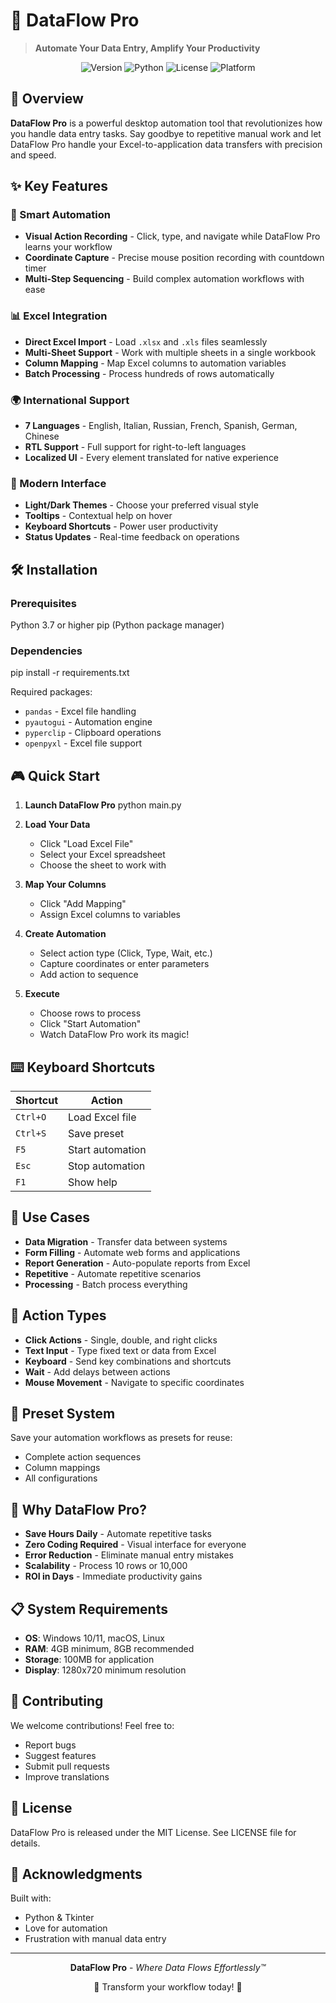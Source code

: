 # 🌊 DataFlow Pro

> **Automate Your Data Entry, Amplify Your Productivity**

<div align="center">

![Version](https://img.shields.io/badge/version-2.0-blue.svg)
![Python](https://img.shields.io/badge/python-3.7%2B-green.svg)
![License](https://img.shields.io/badge/license-MIT-purple.svg)
![Platform](https://img.shields.io/badge/platform-Windows%20%7C%20Linux%20%7C%20Mac-lightgrey.svg)

</div>

## 🚀 Overview

**DataFlow Pro** is a powerful desktop automation tool that revolutionizes how you handle data entry tasks. Say goodbye to repetitive manual work and let DataFlow Pro handle your Excel-to-application data transfers with precision and speed.

## ✨ Key Features

### 🎯 Smart Automation
- **Visual Action Recording** - Click, type, and navigate while DataFlow Pro learns your workflow
- **Coordinate Capture** - Precise mouse position recording with countdown timer
- **Multi-Step Sequencing** - Build complex automation workflows with ease

### 📊 Excel Integration
- **Direct Excel Import** - Load `.xlsx` and `.xls` files seamlessly
- **Multi-Sheet Support** - Work with multiple sheets in a single workbook
- **Column Mapping** - Map Excel columns to automation variables
- **Batch Processing** - Process hundreds of rows automatically

### 🌍 International Support
- **7 Languages** - English, Italian, Russian, French, Spanish, German, Chinese
- **RTL Support** - Full support for right-to-left languages
- **Localized UI** - Every element translated for native experience

### 🎨 Modern Interface
- **Light/Dark Themes** - Choose your preferred visual style
- **Tooltips** - Contextual help on hover
- **Keyboard Shortcuts** - Power user productivity
- **Status Updates** - Real-time feedback on operations

## 🛠️ Installation

### Prerequisites
Python 3.7 or higher
pip (Python package manager)

### Dependencies
pip install -r requirements.txt

Required packages:
- `pandas` - Excel file handling
- `pyautogui` - Automation engine
- `pyperclip` - Clipboard operations
- `openpyxl` - Excel file support

## 🎮 Quick Start

1. **Launch DataFlow Pro**
   python main.py
   

2. **Load Your Data**
   - Click "Load Excel File"
   - Select your Excel spreadsheet
   - Choose the sheet to work with

3. **Map Your Columns**
   - Click "Add Mapping"
   - Assign Excel columns to variables

4. **Create Automation**
   - Select action type (Click, Type, Wait, etc.)
   - Capture coordinates or enter parameters
   - Add action to sequence

5. **Execute**
   - Choose rows to process
   - Click "Start Automation"
   - Watch DataFlow Pro work its magic!

## ⌨️ Keyboard Shortcuts

| Shortcut |     Action      |
|----------|-----------------|
| `Ctrl+O` | Load Excel file |
| `Ctrl+S` |   Save preset   |
|   `F5`   | Start automation|
|   `Esc`  | Stop automation |
|   `F1`   |    Show help    |

## 🎯 Use Cases

- **Data Migration** - Transfer data between systems
- **Form Filling** - Automate web forms and applications
- **Report Generation** - Auto-populate reports from Excel
- **Repetitive** - Automate repetitive scenarios
- **Processing** - Batch process everything

## 🔧 Action Types

- **Click Actions** - Single, double, and right clicks
- **Text Input** - Type fixed text or data from Excel
- **Keyboard** - Send key combinations and shortcuts
- **Wait** - Add delays between actions
- **Mouse Movement** - Navigate to specific coordinates

## 💾 Preset System

Save your automation workflows as presets for reuse:
- Complete action sequences
- Column mappings
- All configurations

## 🌟 Why DataFlow Pro?

- **Save Hours Daily** - Automate repetitive tasks
- **Zero Coding Required** - Visual interface for everyone
- **Error Reduction** - Eliminate manual entry mistakes
- **Scalability** - Process 10 rows or 10,000
- **ROI in Days** - Immediate productivity gains

## 📋 System Requirements

- **OS**: Windows 10/11, macOS, Linux
- **RAM**: 4GB minimum, 8GB recommended
- **Storage**: 100MB for application
- **Display**: 1280x720 minimum resolution

## 🤝 Contributing

We welcome contributions! Feel free to:
- Report bugs
- Suggest features
- Submit pull requests
- Improve translations

## 📄 License

DataFlow Pro is released under the MIT License. See LICENSE file for details.

## 🙏 Acknowledgments

Built with:
- Python & Tkinter
- Love for automation
- Frustration with manual data entry

---

<div align="center">

**DataFlow Pro** - *Where Data Flows Effortlessly™*

🌊 Transform your workflow today! 🌊

</div>
